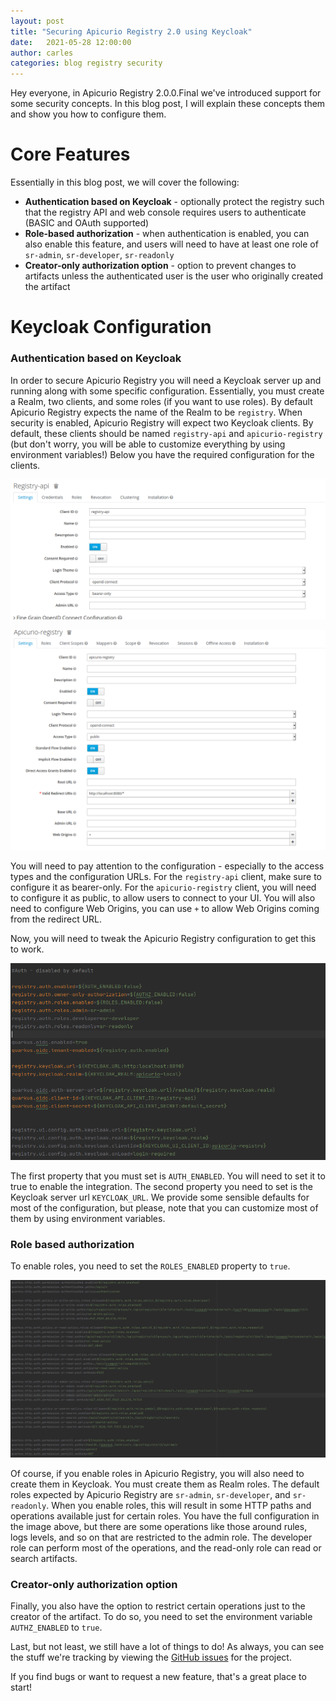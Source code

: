 ```yaml
---
layout: post
title: "Securing Apicurio Registry 2.0 using Keycloak"
date:   2021-05-28 12:00:00
author: carles
categories: blog registry security
---
```



Hey everyone, in Apicurio Registry 2.0.0.Final we've introduced support for some security concepts. In this blog post, I will explain these concepts them and show you how to configure them.

Core Features
===
Essentially in this blog post, we will cover the following:

* **Authentication based on Keycloak** - optionally protect the registry such that the registry API and web console requires users to authenticate (BASIC and OAuth supported)
* **Role-based authorization** - when authentication is enabled, you can also enable this feature, and users will need to have at least one role of `sr-admin`, `sr-developer`, `sr-readonly`
* **Creator-only authorization option** - option to prevent changes to artifacts unless the authenticated user is the user who originally created the artifact


Keycloak Configuration
===

### Authentication based on Keycloak
In order to secure Apicurio Registry you will need a Keycloak server up and running along with some specific configuration.
Essentially, you must create a Realm, two clients, and some roles (if you want to use roles).  By default Apicurio Registry expects the name of the Realm to be `registry`.
When security is enabled, Apicurio Registry will expect two Keycloak clients.  By default, these clients should be named `registry-api` and `apicurio-registry` (but don't worry, you will be able to customize everything by using environment variables!)
Below you have the required configuration for the clients.

![Configure Apicurio Registry API_Client](/images/guides/registry-auth-client-api-config.png)

![Configure Apicurio Registry_UI Client](/images/guides/registry-auth-client-ui-config.png)

You will need to pay attention to the configuration - especially to the access types and the configuration URLs. 
For the `registry-api` client, make sure to configure it as bearer-only. For the `apicurio-registry` client, you will need to configure it as public, to allow users to connect to your UI.
You will also need to configure Web Origins, you can use `+` to allow Web Origins coming from the redirect URL.    

Now, you will need to tweak the Apicurio Registry configuration to get this to work.

![Configure Apicurio Registry Auth_Properties](/images/guides/registry-auth-properties-config.png)

The first property that you must set is `AUTH_ENABLED`.  You will need to set it to true to enable the integration.  The second property you need to set is the Keycloak server url `KEYCLOAK_URL`.
We provide some sensible defaults for most of the configuration, but please, note that you can customize most of them by using environment variables.

### Role based authorization

To enable roles, you need to set the `ROLES_ENABLED` property to `true`. 

![Configure Apicurio Registry Auth_Properties](/images/guides/registry-auth-http-paths-config.png)

Of course, if you enable roles in Apicurio Registry, you will also need to create them in Keycloak. 
You must create them as Realm roles. The default roles expected by Apicurio Registry are `sr-admin`, `sr-developer`, and `sr-readonly`.
When you enable roles, this will result in some HTTP paths and operations available just for certain roles. 
You have the full configuration in the image above, but there are some operations like those around rules, logs levels, and so on that are restricted to the admin role. 
The developer role can perform most of the operations, and the read-only role can read or search artifacts. 

### Creator-only authorization option

Finally, you also have the option to restrict certain operations just to the creator of the artifact. To do so, you need to set the environment variable `AUTHZ_ENABLED` to `true`.

Last, but not least, we still have a lot of things to do!  As always, you can see the
stuff we're tracking by viewing the [GitHub issues](https://github.com/Apicurio/apicurio-registry/issues) for the project.

If you find bugs or want to request a new feature, that's a great place to start!
